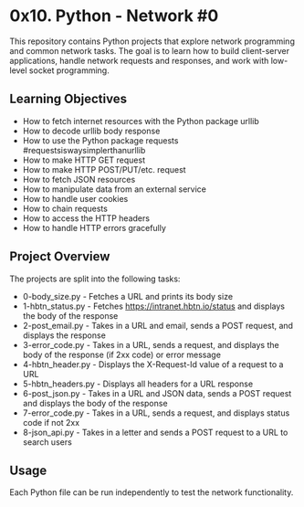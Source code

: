 # 0x10. Python - Network #0

This repository contains Python projects that explore network programming and common network tasks. The goal is to learn how to build client-server applications, handle network requests and responses, and work with low-level socket programming.

## Learning Objectives

- How to fetch internet resources with the Python package urllib
- How to decode urllib body response 
- How to use the Python package requests #requestsiswaysimplerthanurllib
- How to make HTTP GET request 
- How to make HTTP POST/PUT/etc. request
- How to fetch JSON resources
- How to manipulate data from an external service
- How to handle user cookies
- How to chain requests
- How to access the HTTP headers
- How to handle HTTP errors gracefully

## Project Overview

The projects are split into the following tasks:

- 0-body_size.py - Fetches a URL and prints its body size
- 1-hbtn_status.py - Fetches https://intranet.hbtn.io/status and displays the body of the response
- 2-post_email.py - Takes in a URL and email, sends a POST request, and displays the response
- 3-error_code.py - Takes in a URL, sends a request, and displays the body of the response (if 2xx code) or error message
- 4-hbtn_header.py - Displays the X-Request-Id value of a request to a URL
- 5-hbtn_headers.py - Displays all headers for a URL response
- 6-post_json.py - Takes in a URL and JSON data, sends a POST request and displays the body of the response
- 7-error_code.py - Takes in a URL, sends a request, and displays status code if not 2xx
- 8-json_api.py - Takes in a letter and sends a POST request to a URL to search users

## Usage

Each Python file can be run independently to test the network functionality.
